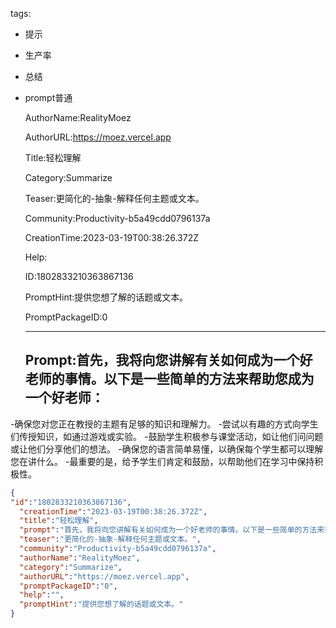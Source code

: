   tags: 
- 提示
- 生产率
- 总结
- prompt普通

  AuthorName:RealityMoez

  AuthorURL:https://moez.vercel.app

  Title:轻松理解

  Category:Summarize

  Teaser:更简化的-抽象-解释任何主题或文本。

  Community:Productivity-b5a49cdd0796137a

  CreationTime:2023-03-19T00:38:26.372Z

  Help:

  ID:1802833210363867136

  PromptHint:提供您想了解的话题或文本。

  PromptPackageID:0

  ---

  ## Prompt:首先，我将向您讲解有关如何成为一个好老师的事情。以下是一些简单的方法来帮助您成为一个好老师：

-确保您对您正在教授的主题有足够的知识和理解力。
-尝试以有趣的方式向学生们传授知识，如通过游戏或实验。
-鼓励学生积极参与课堂活动，如让他们问问题或让他们分享他们的想法。
-确保您的语言简单易懂，以确保每个学生都可以理解您在讲什么。
-最重要的是，给予学生们肯定和鼓励，以帮助他们在学习中保持积极性。

  ```json
  {
  "id":"1802833210363867136",
    "creationTime":"2023-03-19T00:38:26.372Z",
    "title":"轻松理解",
    "prompt":"首先，我将向您讲解有关如何成为一个好老师的事情。以下是一些简单的方法来帮助您成为一个好老师：\n\n-确保您对您正在教授的主题有足够的知识和理解力。\n-尝试以有趣的方式向学生们传授知识，如通过游戏或实验。\n-鼓励学生积极参与课堂活动，如让他们问问题或让他们分享他们的想法。\n-确保您的语言简单易懂，以确保每个学生都可以理解您在讲什么。\n-最重要的是，给予学生们肯定和鼓励，以帮助他们在学习中保持积极性。",
    "teaser":"更简化的-抽象-解释任何主题或文本。",
    "community":"Productivity-b5a49cdd0796137a",
    "authorName":"RealityMoez",
    "category":"Summarize",
    "authorURL":"https://moez.vercel.app",
    "promptPackageID":"0",
    "help":"",
    "promptHint":"提供您想了解的话题或文本。"
  }
  ```
